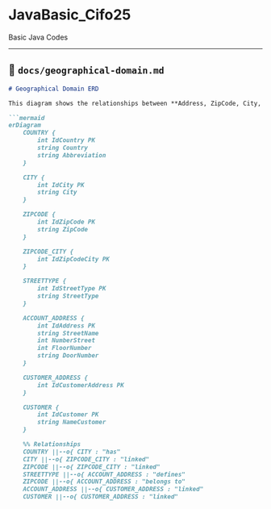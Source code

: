 # JavaBasic_Cifo25
Basic Java Codes


---

## 📝 `docs/geographical-domain.md`

```markdown
# Geographical Domain ERD

This diagram shows the relationships between **Address, ZipCode, City, Country, and StreetType**.

```mermaid
erDiagram
    COUNTRY {
        int IdCountry PK
        string Country
        string Abbreviation
    }

    CITY {
        int IdCity PK
        string City
    }

    ZIPCODE {
        int IdZipCode PK
        string ZipCode
    }

    ZIPCODE_CITY {
        int IdZipCodeCity PK
    }

    STREETTYPE {
        int IdStreetType PK
        string StreetType
    }

    ACCOUNT_ADDRESS {
        int IdAddress PK
        string StreetName
        int NumberStreet
        int FloorNumber
        string DoorNumber
    }

    CUSTOMER_ADDRESS {
        int IdCustomerAddress PK
    }

    CUSTOMER {
        int IdCustomer PK
        string NameCustomer
    }

    %% Relationships
    COUNTRY ||--o{ CITY : "has"
    CITY ||--o{ ZIPCODE_CITY : "linked"
    ZIPCODE ||--o{ ZIPCODE_CITY : "linked"
    STREETTYPE ||--o{ ACCOUNT_ADDRESS : "defines"
    ZIPCODE ||--o{ ACCOUNT_ADDRESS : "belongs to"
    ACCOUNT_ADDRESS ||--o{ CUSTOMER_ADDRESS : "linked"
    CUSTOMER ||--o{ CUSTOMER_ADDRESS : "linked"

